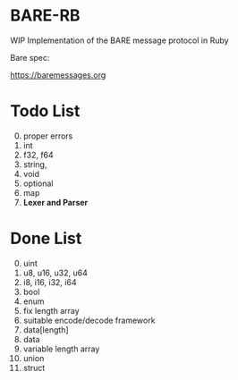 # BARE-RB

WIP Implementation of the BARE message protocol in Ruby

Bare spec:

https://baremessages.org

# Todo List
0. proper errors
1. int
2. f32, f64
3. string,
4. void
5. optional
6. map
7. **Lexer and Parser**

# Done List
0. uint
1. u8, u16, u32, u64
2. i8, i16, i32, i64
3. bool
4. enum
5. fix length array
6. suitable encode/decode framework
7. data[length]
8. data
9. variable length array
10. union
11. struct

